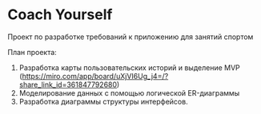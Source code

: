 # Coach Yourself 
Проект по разработке требований к приложению для занятий спортом 

План проекта: 

1. Разработка карты пользовательских историй и выделение MVP (https://miro.com/app/board/uXjVI6Ug_j4=/?share_link_id=361847792680)
2. Моделирование данных с помощью логической ER-диаграммы 
3. Разработка диаграммы структуры интерфейсов. 
